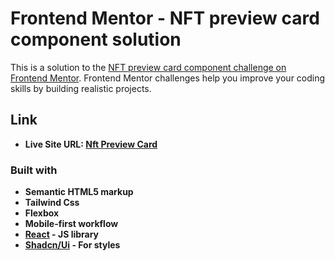 # Frontend Mentor - NFT preview card component solution

This is a solution to the [NFT preview card component challenge on Frontend Mentor](https://www.frontendmentor.io/challenges/nft-preview-card-component-SbdUL_w0U). Frontend Mentor challenges help you improve your coding skills by building realistic projects.

## Link

- **Live Site URL: [Nft Preview Card](https://card-nft-prev.netlify.app/)**

### Built with

- **Semantic HTML5 markup**
- **Tailwind Css**
- **Flexbox**
- **Mobile-first workflow**
- **[React](https://reactjs.org/) - JS library**
- **[Shadcn/Ui](https://ui.shadcn.com/) - For styles**
